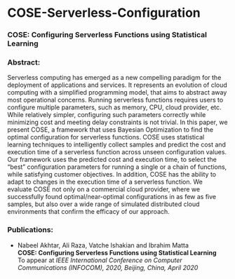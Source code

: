 # COSE-Serverless-Configuration
### COSE: Configuring Serverless Functions using Statistical Learning

### Abstract:
Serverless  computing  has  emerged  as  a  new  compelling paradigm for the deployment of applications and services. It  represents  an  evolution  of  cloud  computing  with  a  simplified programming model, that aims to abstract away most operational concerns. Running serverless functions requires users to configure multiple parameters, such as memory, CPU, cloud provider, etc. While  relatively  simpler,  configuring  such  parameters  correctly while minimizing cost and meeting delay   constraints is not trivial. In   this   paper,   we   present   COSE, a framework that uses Bayesian Optimization to find the optimal configuration for serverless functions. COSE uses statistical learning techniques to intelligently  collect  samples and  predict  the  cost  and  execution time of a serverless function across unseen configuration values. Our  framework  uses  the  predicted  cost  and  execution  time,  to select  the  “best”  configuration  parameters  for  running  a  single or  a  chain  of  functions,  while  satisfying  customer  objectives. In  addition,  COSE  has  the  ability  to  adapt  to  changes  in  the execution  time  of  a  serverless  function. We  evaluate  COSE  not only on a commercial cloud provider, where we successfully found optimal/near-optimal  configurations  in  as  few  as  five  samples, but   also   over   a   wide   range   of   simulated   distributed   cloud environments  that  confirm  the  efficacy  of  our  approach.

### Publications:
- Nabeel Akhtar, Ali Raza, Vatche Ishakian and Ibrahim Matta<br>
**COSE: Configuring Serverless Functions using Statistical Learning**<br>
To appear at *IEEE International Conference on Computer Communications (INFOCOM), 2020, Beijing, China, April 2020*
